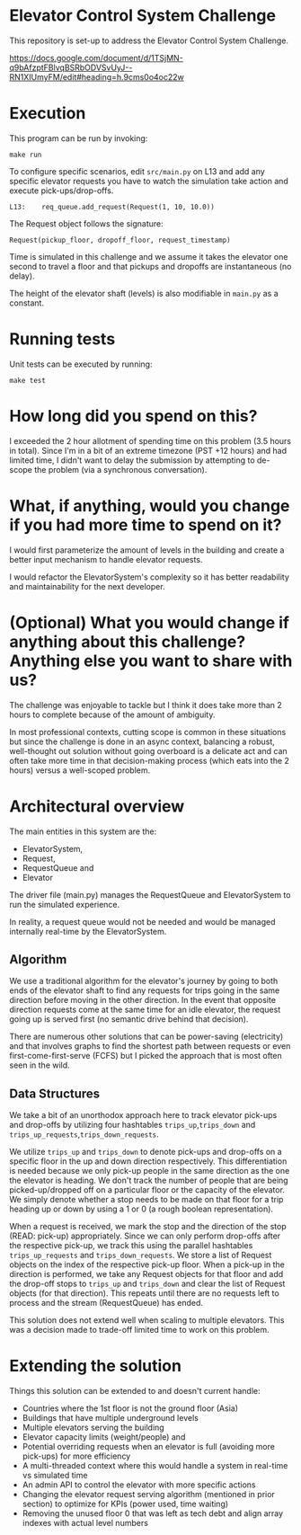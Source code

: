# Elevator Control System Challenge
This repository is set-up to address the Elevator Control System Challenge.

https://docs.google.com/document/d/1TSjMN-q9bAfzptFBlvqBSRbODVSvUyJ--RN1XIUmyFM/edit#heading=h.9cms0o4oc22w

# Execution
This program can be run by invoking:

`make run`

To configure specific scenarios, edit `src/main.py` on L13 and add any specific elevator requests you have
to watch the simulation take action and execute pick-ups/drop-offs.

`L13:    req_queue.add_request(Request(1, 10, 10.0))`

The Request object follows the signature:

`Request(pickup_floor, dropoff_floor, request_timestamp)`

Time is simulated in this challenge and we assume it takes the elevator one second to travel a floor and that
pickups and dropoffs are instantaneous (no delay).

The height of the elevator shaft (levels) is also modifiable in `main.py` as a constant.

# Running tests
Unit tests can be executed by running:

`make test`


# How long did you spend on this?
I exceeded the 2 hour allotment of spending time on this problem (3.5 hours in total). Since I'm in a bit of
an extreme timezone (PST +12 hours) and had limited time, I didn't want to delay the submission by attempting
to de-scope the problem (via a synchronous conversation).


# What, if anything, would you change if you had more time to spend on it?
I would first parameterize the amount of levels in the building and create a better input mechanism to handle
elevator requests.

I would refactor the ElevatorSystem's complexity so it has better readability and maintainability for the next
developer.


# (Optional) What you would change if anything about this challenge? Anything else you want to share with us?
The challenge was enjoyable to tackle but I think it does take more than 2 hours to complete because of the
amount of ambiguity.

In most professional contexts, cutting scope is common in these situations but since the
challenge is done in an async context, balancing a robust, well-thought out solution without going overboard
is a delicate act and can often take more time in that decision-making process (which eats into the 2 hours)
versus a well-scoped problem.


# Architectural overview
The main entities in this system are the:
- ElevatorSystem,
- Request,
- RequestQueue and
- Elevator

The driver file (main.py) manages the RequestQueue and ElevatorSystem to run the simulated experience.

In reality, a request queue would not be needed and would be managed internally real-time by the ElevatorSystem.

## Algorithm

We use a traditional algorithm for the elevator's journey by going to both ends of the elevator shaft to find
any requests for trips going in the same direction before moving in the other direction. In the event that opposite
direction requests come at the same time for an idle elevator, the request going up is served first (no semantic
drive behind that decision).

There are numerous other solutions that can be power-saving (electricity) and that involves graphs to find
the shortest path between requests or even first-come-first-serve (FCFS) but I picked the approach that is
most often seen in the wild.

## Data Structures

We take a bit of an unorthodox approach here to track elevator pick-ups and drop-offs by utilizing four hashtables
`trips_up`,`trips_down` and `trips_up_requests`,`trips_down_requests`.

We utilize `trips_up` and `trips_down` to denote pick-ups and drop-offs on a specific floor in the up and down direction
respectively. This differentiation is needed because we only pick-up people in the same direction as the one the elevator
is heading. We don't track the number of people that are being picked-up/dropped off on a particular floor or the capacity
of the elevator. We simply denote whether a stop needs to be made on that floor for a trip heading up or down by using
a 1 or 0 (a rough boolean representation).

When a request is received, we mark the stop and the direction of the stop (READ: pick-up) appropriately. Since we can only
perform drop-offs after the respective pick-up, we track this using the parallel hashtables `trips_up_requests` and
`trips_down_requests`. We store a list of Request objects on the index of the respective pick-up floor. When a pick-up in
the direction is performed, we take any Request objects for that floor and add the drop-off stops to `trips_up` and
`trips_down` and clear the list of Request objects (for that direction). This repeats until there are no requests left to
process and the stream (RequestQueue) has ended.

This solution does not extend well when scaling to multiple elevators. This was a decision made to trade-off limited time
to work on this problem.

# Extending the solution
Things this solution can be extended to and doesn't current handle:
 - Countries where the 1st floor is not the ground floor (Asia)
 - Buildings that have multiple underground levels
 - Multiple elevators serving the building
 - Elevator capacity limits (weight/people) and
 - Potential overriding requests when an elevator is full (avoiding more pick-ups) for more efficiency
 - A multi-threaded context where this would handle a system in real-time vs simulated time
 - An admin API to control the elevator with more specific actions
 - Changing the elevator request serving algorithm (mentioned in prior section) to optimize for KPIs (power used, time waiting)
 - Removing the unused floor 0 that was left as tech debt and align array indexes with actual level numbers